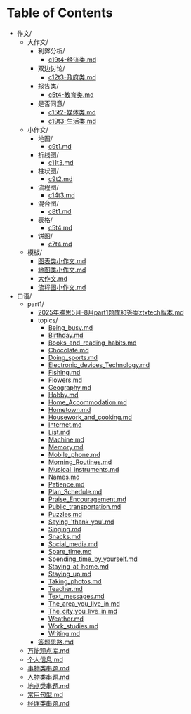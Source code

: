 # Table of Contents
* 作文/
  * 大作文/
    * 利弊分析/
      * [c19t4-经济类.md](作文/大作文/利弊分析/c19t4-经济类.md)
    * 双边讨论/
      * [c12t3-政府类.md](作文/大作文/双边讨论/c12t3-政府类.md)
    * 报告类/
      * [c5t4-教育类.md](作文/大作文/报告类/c5t4-教育类.md)
    * 是否同意/
      * [c15t2-媒体类.md](作文/大作文/是否同意/c15t2-媒体类.md)
      * [c19t3-生活类.md](作文/大作文/是否同意/c19t3-生活类.md)
  * 小作文/
    * 地图/
      * [c9t1.md](作文/小作文/地图/c9t1.md)
    * 折线图/
      * [c11t3.md](作文/小作文/折线图/c11t3.md)
    * 柱状图/
      * [c9t2.md](作文/小作文/柱状图/c9t2.md)
    * 流程图/
      * [c14t3.md](作文/小作文/流程图/c14t3.md)
    * 混合图/
      * [c8t1.md](作文/小作文/混合图/c8t1.md)
    * 表格/
      * [c5t4.md](作文/小作文/表格/c5t4.md)
    * 饼图/
      * [c7t4.md](作文/小作文/饼图/c7t4.md)
  * 模板/
    * [图表类小作文.md](作文/模板/图表类小作文.md)
    * [地图类小作文.md](作文/模板/地图类小作文.md)
    * [大作文.md](作文/模板/大作文.md)
    * [流程图小作文.md](作文/模板/流程图小作文.md)
* 口语/
  * part1/
    * [2025年雅思5月-8月part1题库和答案ztxtech版本.md](口语/part1/2025年雅思5月-8月part1题库和答案ztxtech版本.md)
    * topics/
      * [Being_busy.md](口语/part1/topics/Being_busy.md)
      * [Birthday.md](口语/part1/topics/Birthday.md)
      * [Books_and_reading_habits.md](口语/part1/topics/Books_and_reading_habits.md)
      * [Chocolate.md](口语/part1/topics/Chocolate.md)
      * [Doing_sports.md](口语/part1/topics/Doing_sports.md)
      * [Electronic_devices_Technology.md](口语/part1/topics/Electronic_devices_Technology.md)
      * [Fishing.md](口语/part1/topics/Fishing.md)
      * [Flowers.md](口语/part1/topics/Flowers.md)
      * [Geography.md](口语/part1/topics/Geography.md)
      * [Hobby.md](口语/part1/topics/Hobby.md)
      * [Home_Accommodation.md](口语/part1/topics/Home_Accommodation.md)
      * [Hometown.md](口语/part1/topics/Hometown.md)
      * [Housework_and_cooking.md](口语/part1/topics/Housework_and_cooking.md)
      * [Internet.md](口语/part1/topics/Internet.md)
      * [List.md](口语/part1/topics/List.md)
      * [Machine.md](口语/part1/topics/Machine.md)
      * [Memory.md](口语/part1/topics/Memory.md)
      * [Mobile_phone.md](口语/part1/topics/Mobile_phone.md)
      * [Morning_Routines.md](口语/part1/topics/Morning_Routines.md)
      * [Musical_instruments.md](口语/part1/topics/Musical_instruments.md)
      * [Names.md](口语/part1/topics/Names.md)
      * [Patience.md](口语/part1/topics/Patience.md)
      * [Plan_Schedule.md](口语/part1/topics/Plan_Schedule.md)
      * [Praise_Encouragement.md](口语/part1/topics/Praise_Encouragement.md)
      * [Public_transportation.md](口语/part1/topics/Public_transportation.md)
      * [Puzzles.md](口语/part1/topics/Puzzles.md)
      * [Saying_'thank_you'.md](口语/part1/topics/Saying_'thank_you'.md)
      * [Singing.md](口语/part1/topics/Singing.md)
      * [Snacks.md](口语/part1/topics/Snacks.md)
      * [Social_media.md](口语/part1/topics/Social_media.md)
      * [Spare_time.md](口语/part1/topics/Spare_time.md)
      * [Spending_time_by_yourself.md](口语/part1/topics/Spending_time_by_yourself.md)
      * [Staying_at_home.md](口语/part1/topics/Staying_at_home.md)
      * [Staying_up.md](口语/part1/topics/Staying_up.md)
      * [Taking_photos.md](口语/part1/topics/Taking_photos.md)
      * [Teacher.md](口语/part1/topics/Teacher.md)
      * [Text_messages.md](口语/part1/topics/Text_messages.md)
      * [The_area_you_live_in.md](口语/part1/topics/The_area_you_live_in.md)
      * [The_city_you_live_in.md](口语/part1/topics/The_city_you_live_in.md)
      * [Weather.md](口语/part1/topics/Weather.md)
      * [Work_studies.md](口语/part1/topics/Work_studies.md)
      * [Writing.md](口语/part1/topics/Writing.md)
    * [答题思路.md](口语/part1/答题思路.md)
  * [万能观点库.md](口语/万能观点库.md)
  * [个人信息.md](口语/个人信息.md)
  * [事物类串题.md](口语/事物类串题.md)
  * [人物类串题.md](口语/人物类串题.md)
  * [地点类串题.md](口语/地点类串题.md)
  * [常用句型.md](口语/常用句型.md)
  * [经理类串题.md](口语/经理类串题.md)